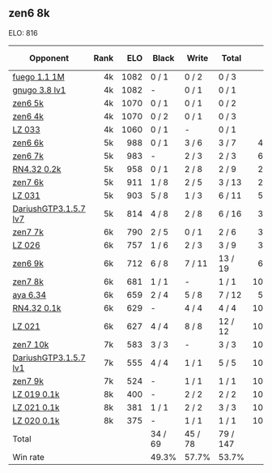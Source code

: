 ## zen6 8k ##

ELO: 816

Opponent | Rank | ELO | Black | Write | Total | Win rate
---------|-----:|----:|-------|-------|-------|-------:
[fuego 1.1 1M](fuego%201.1%201M.md) | 4k | 1082 | 0 / 1 | 0 / 2 | 0 / 3 | 0.0%
[gnugo 3.8 lv1](gnugo%203.8%20lv1.md) | 4k | 1082 | - | 0 / 1 | 0 / 1 | 0.0%
[zen6 5k](zen6%205k.md) | 4k | 1070 | 0 / 1 | 0 / 1 | 0 / 2 | 0.0%
[zen6 4k](zen6%204k.md) | 4k | 1070 | 0 / 2 | 0 / 1 | 0 / 3 | 0.0%
[LZ 033](LZ%20033.md) | 4k | 1060 | 0 / 1 | - | 0 / 1 | 0.0%
[zen6 6k](zen6%206k.md) | 5k | 988 | 0 / 1 | 3 / 6 | 3 / 7 | 42.9%
[zen6 7k](zen6%207k.md) | 5k | 983 | - | 2 / 3 | 2 / 3 | 66.7%
[RN4.32 0.2k](RN4.32%200.2k.md) | 5k | 958 | 0 / 1 | 2 / 8 | 2 / 9 | 22.2%
[zen7 6k](zen7%206k.md) | 5k | 911 | 1 / 8 | 2 / 5 | 3 / 13 | 23.1%
[LZ 031](LZ%20031.md) | 5k | 903 | 5 / 8 | 1 / 3 | 6 / 11 | 54.5%
[DariushGTP3.1.5.7 lv7](DariushGTP3.1.5.7%20lv7.md) | 5k | 814 | 4 / 8 | 2 / 8 | 6 / 16 | 37.5%
[zen7 7k](zen7%207k.md) | 6k | 790 | 2 / 5 | 0 / 1 | 2 / 6 | 33.3%
[LZ 026](LZ%20026.md) | 6k | 757 | 1 / 6 | 2 / 3 | 3 / 9 | 33.3%
[zen6 9k](zen6%209k.md) | 6k | 712 | 6 / 8 | 7 / 11 | 13 / 19 | 68.4%
[zen7 8k](zen7%208k.md) | 6k | 681 | 1 / 1 | - | 1 / 1 | 100.0%
[aya 6.34](aya%206.34.md) | 6k | 659 | 2 / 4 | 5 / 8 | 7 / 12 | 58.3%
[RN4.32 0.1k](RN4.32%200.1k.md) | 6k | 629 | - | 4 / 4 | 4 / 4 | 100.0%
[LZ 021](LZ%20021.md) | 6k | 627 | 4 / 4 | 8 / 8 | 12 / 12 | 100.0%
[zen7 10k](zen7%2010k.md) | 7k | 583 | 3 / 3 | - | 3 / 3 | 100.0%
[DariushGTP3.1.5.7 lv1](DariushGTP3.1.5.7%20lv1.md) | 7k | 555 | 4 / 4 | 1 / 1 | 5 / 5 | 100.0%
[zen7 9k](zen7%209k.md) | 7k | 524 | - | 1 / 1 | 1 / 1 | 100.0%
[LZ 019 0.1k](LZ%20019%200.1k.md) | 8k | 400 | - | 2 / 2 | 2 / 2 | 100.0%
[LZ 021 0.1k](LZ%20021%200.1k.md) | 8k | 381 | 1 / 1 | 2 / 2 | 3 / 3 | 100.0%
[LZ 020 0.1k](LZ%20020%200.1k.md) | 8k | 375 | - | 1 / 1 | 1 / 1 | 100.0%
Total | | | 34 / 69 | 45 / 78 | 79 / 147 | 
Win rate| | | 49.3% | 57.7% | 53.7% | 
